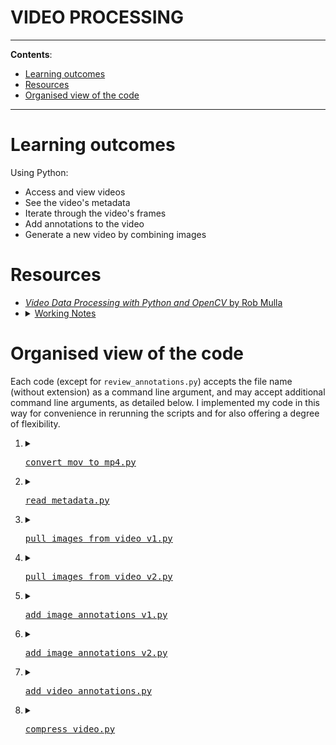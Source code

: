 <h1>VIDEO PROCESSING</h1>

---

**Contents**:

- [Learning outcomes](#learning-outcomes)
- [Resources](#resources)
- [Organised view of the code](#organised-view-of-the-code)

---

# Learning outcomes
Using Python:

- Access and view videos
- See the video's metadata
- Iterate through the video's frames
- Add annotations to the video
- Generate a new video by combining images

# Resources
- [_Video Data Processing with Python and OpenCV_ by Rob Mulla](https://www.youtube.com/watch?v=AxIc-vGaHQ0)
- <details><summary><a href="https://github.com/pranigopu/computerVision/blob/main/videoProcessing/workingNotes.md">Working Notes</a></summary>A document containing working notes on technical details, problems and solutions based on personal experiences.</details>

# Organised view of the code
Each code (except for `review_annotations.py`) accepts the file name (without extension) as a command line argument, and may accept additional command line arguments, as detailed below. I implemented my code in this way for convenience in rerunning the scripts and for also offering a degree of flexibility.

1. <details><summary><a href="https://github.com/pranigopu/computerVision/blob/main/videoProcessing/convert_mov_to_mp4.py"><pre>convert_mov_to_mp4.py</pre></a></summary>Converts the MOV file taken from the online database to an MP4 file, which is more convenient for storing and video processing. Takes the file name (without extension) as a command line argument. Also serves as an introduction to FFmpeg and the subprocess module.</details>
2. <details><summary><a href="https://github.com/pranigopu/computerVision/blob/main/videoProcessing/read_metadata.py"><pre>read_metadata.py</pre></a></summary>Reads the metadata from a specified video. Takes the file name (without extension) as a command line argument. Also serves as an introduction to OpenCV's video capture object. An output can be seen <a href="https://github.com/pranigopu/computerVision/blob/main/videoProcessing/output--pull_images_from_video_v1.png">here</a></details>
3. <details><summary><a href="https://github.com/pranigopu/computerVision/blob/main/videoProcessing/pull_images_from_video_v1.py"><pre>pull_images_from_video_v1.py</pre></a></summary>Iteratively reads and displays video frames (starting from the first frame) until the user indicates otherwise or until the last frame has been read. from a specified video. Takes the file name (without extension) as a command line argument. Also serves as an introduction to reading video frames and displaying images using Matplotlib. An output can be seen <a href="https://github.com/pranigopu/computerVision/blob/main/videoProcessing/output--pull_images_from_video_v2.png">here</a></details>
4. <details><summary><a href="https://github.com/pranigopu/computerVision/blob/main/videoProcessing/pull_images_from_video_v2.py"><pre>pull_images_from_video_v2.py</pre></a></summary>Reads and displays a specified number of video frames (starting from the first frame) evenly spread across the video. from a specified video. Takes the file name (without extension) and the number of frames to display as command line arguments. Advances the conceptual and practical grasp of the ideas introduced in <pre>pull_images_from_video_v1.py</pre>.</details>
5. <details><summary><a href="https://github.com/pranigopu/computerVision/blob/main/videoProcessing/add_image_annotations_v1.py"><pre>add_image_annotations_v1.py</pre></a></summary>Reads and displays a specified video frame and adds bounding boxes according to the annotations in <pre>annotations.csv</pre> (without differentiating categories). Takes the file name (without extension) and a frame number as command line arguments. Serves as an introduction to querying a dataset and adding bounding boxes.</details>
6. <details><summary><a href="https://github.com/pranigopu/computerVision/blob/main/videoProcessing/add_image_annotations_v2.py"><pre>add_image_annotations_v2.py</pre></a></summary>Reads and displays a specified video frame and adds bounding boxes according to the annotations in <pre>annotations.csv</pre>, using different colours to differentiate categories. Takes the file name (without extension) and a frame number as command line arguments. Just adds some flair to <pre>add_image_annotations_v1.py</pre>.</details>
7. <details><summary><a href="https://github.com/pranigopu/computerVision/blob/main/videoProcessing/add_video_annotations.py"><pre>add_video_annotations.py</pre></a></summary>Adds bounding boxes coloured according to categories for all the frames of the video and creates a new video from the annotated frames. Takes the file name (without extension) as a command line argument. Also serves as an introduction to OpenCV's video writer object.</details>
8. <details><summary><a href="https://github.com/pranigopu/computerVision/blob/main/videoProcessing/compress_video.py"><pre>compress_video.py</pre></a></summary>Uses FFmpeg (run as a subprocess) to compress a specified video. Is meant to compress the annotated video, but can be used more broadly too. Takes the file name (without extension) and the FFmpeg preset (explained in the source code) as command line arguments. Also serves as a gateway to some tools in video/audio processing, such as constant frame rate (CRF) and FFmpeg presets (both explained in the source code).</details>